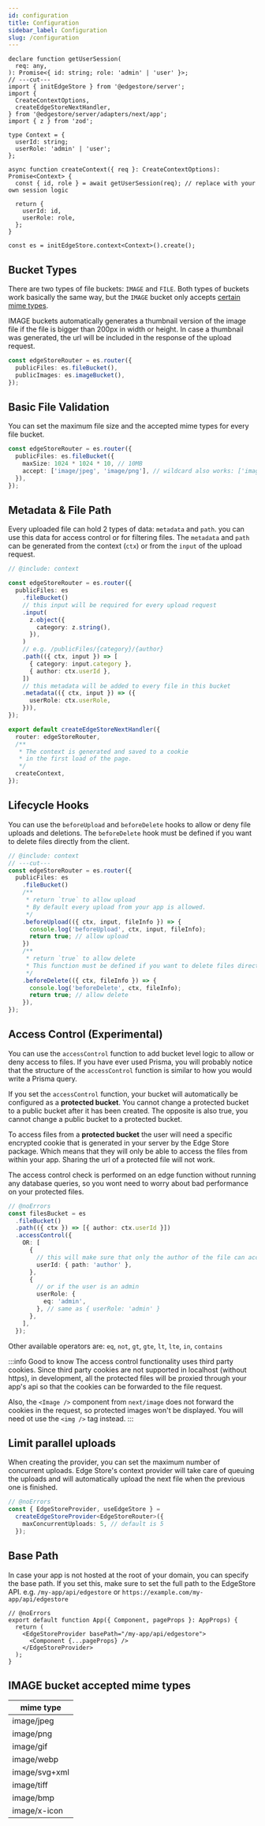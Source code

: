 ```yaml
---
id: configuration
title: Configuration
sidebar_label: Configuration
slug: /configuration
---
```


```twoslash include context
declare function getUserSession(
  req: any,
): Promise<{ id: string; role: 'admin' | 'user' }>;
// ---cut---
import { initEdgeStore } from '@edgestore/server';
import {
  CreateContextOptions,
  createEdgeStoreNextHandler,
} from '@edgestore/server/adapters/next/app';
import { z } from 'zod';

type Context = {
  userId: string;
  userRole: 'admin' | 'user';
};

async function createContext({ req }: CreateContextOptions): Promise<Context> {
  const { id, role } = await getUserSession(req); // replace with your own session logic

  return {
    userId: id,
    userRole: role,
  };
}

const es = initEdgeStore.context<Context>().create();
```

## Bucket Types

There are two types of file buckets: `IMAGE` and `FILE`. Both types of buckets work basically the same way, but the `IMAGE` bucket only accepts [certain mime types](#image-bucket-accepted-mime-types).

IMAGE buckets automatically generates a thumbnail version of the image file if the file is bigger than 200px in width or height. In case a thumbnail was generated, the url will be included in the response of the upload request.

```ts
const edgeStoreRouter = es.router({
  publicFiles: es.fileBucket(),
  publicImages: es.imageBucket(),
});
```

## Basic File Validation

You can set the maximum file size and the accepted mime types for every file bucket.

```ts
const edgeStoreRouter = es.router({
  publicFiles: es.fileBucket({
    maxSize: 1024 * 1024 * 10, // 10MB
    accept: ['image/jpeg', 'image/png'], // wildcard also works: ['image/*']
  }),
});
```

## Metadata & File Path

Every uploaded file can hold 2 types of data: `metadata` and `path`. you can use this data for access control or for filtering files. The `metadata` and `path` can be generated from the context (`ctx`) or from the `input` of the upload request.

```ts twoslash
// @include: context

const edgeStoreRouter = es.router({
  publicFiles: es
    .fileBucket()
    // this input will be required for every upload request
    .input(
      z.object({
        category: z.string(),
      }),
    )
    // e.g. /publicFiles/{category}/{author}
    .path(({ ctx, input }) => [
      { category: input.category },
      { author: ctx.userId },
    ])
    // this metadata will be added to every file in this bucket
    .metadata(({ ctx, input }) => ({
      userRole: ctx.userRole,
    })),
});

export default createEdgeStoreNextHandler({
  router: edgeStoreRouter,
  /**
   * The context is generated and saved to a cookie
   * in the first load of the page.
   */
  createContext,
});
```

## Lifecycle Hooks

You can use the `beforeUpload` and `beforeDelete` hooks to allow or deny file uploads and deletions. The `beforeDelete` hook must be defined if you want to delete files directly from the client.

```ts twoslash {8-11, 16-19}
// @include: context
// ---cut---
const edgeStoreRouter = es.router({
  publicFiles: es
    .fileBucket()
    /**
     * return `true` to allow upload
     * By default every upload from your app is allowed.
     */
    .beforeUpload(({ ctx, input, fileInfo }) => {
      console.log('beforeUpload', ctx, input, fileInfo);
      return true; // allow upload
    })
    /**
     * return `true` to allow delete
     * This function must be defined if you want to delete files directly from the client.
     */
    .beforeDelete(({ ctx, fileInfo }) => {
      console.log('beforeDelete', ctx, fileInfo);
      return true; // allow delete
    }),
});
```

## Access Control (Experimental)

You can use the `accessControl` function to add bucket level logic to allow or deny access to files. If you have ever used Prisma, you will probably notice that the structure of the `accessControl` function is similar to how you would write a Prisma query.

If you set the `accessControl` function, your bucket will automatically be configured as a **protected bucket**. You cannot change a protected bucket to a public bucket after it has been created. The opposite is also true, you cannot change a public bucket to a protected bucket.

To access files from a **protected bucket** the user will need a specific encrypted cookie that is generated in your server by the Edge Store package. Which means that they will only be able to access the files from within your app. Sharing the url of a protected file will not work.

The access control check is performed on an edge function without running any database queries, so you wont need to worry about bad performance on your protected files.

```ts twoslash {4-17}
// @noErrors
const filesBucket = es
  .fileBucket()
  .path(({ ctx }) => [{ author: ctx.userId }])
  .accessControl({
    OR: [
      {
        // this will make sure that only the author of the file can access it
        userId: { path: 'author' },
      },
      {
        // or if the user is an admin
        userRole: {
          eq: 'admin',
        }, // same as { userRole: 'admin' }
      },
    ],
  });
```

Other available operators are: `eq`, `not`, `gt`, `gte`, `lt`, `lte`, `in`, `contains`

:::info Good to know
The access control functionality uses third party cookies. Since third party cookies are not supported in localhost (without https), in development, all the protected files will be proxied through your app's api so that the cookies can be forwarded to the file request.

Also, the `<Image />` component from `next/image` does not forward the cookies in the request, so protected images won't be displayed. You will need ot use the `<img />` tag instead.
:::

## Limit parallel uploads

When creating the provider, you can set the maximum number of concurrent uploads.
Edge Store's context provider will take care of queuing the uploads and will automatically upload the next file when the previous one is finished.

```ts twoslash {3}
// @noErrors
const { EdgeStoreProvider, useEdgeStore } =
  createEdgeStoreProvider<EdgeStoreRouter>({
    maxConcurrentUploads: 5, // default is 5
  });
```

## Base Path

In case your app is not hosted at the root of your domain, you can specify the base path.
If you set this, make sure to set the full path to the EdgeStore API.
e.g. `/my-app/api/edgestore` or `https://example.com/my-app/api/edgestore`

```tsx twoslash {3}
// @noErrors
export default function App({ Component, pageProps }: AppProps) {
  return (
    <EdgeStoreProvider basePath="/my-app/api/edgestore">
      <Component {...pageProps} />
    </EdgeStoreProvider>
  );
}
```

## IMAGE bucket accepted mime types

| mime type     |
| ------------- |
| image/jpeg    |
| image/png     |
| image/gif     |
| image/webp    |
| image/svg+xml |
| image/tiff    |
| image/bmp     |
| image/x-icon  |
